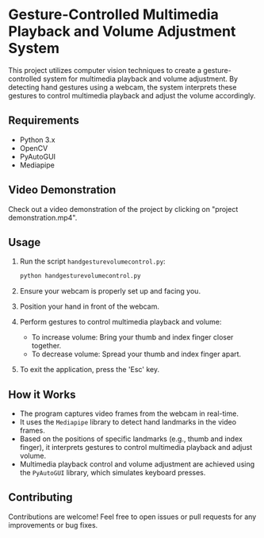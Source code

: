 # Gesture-Controlled Multimedia Playback and Volume Adjustment System

This project utilizes computer vision techniques to create a gesture-controlled system for multimedia playback and volume adjustment. By detecting hand gestures using a webcam, the system interprets these gestures to control multimedia playback and adjust the volume accordingly.

## Requirements

- Python 3.x
- OpenCV
- PyAutoGUI
- Mediapipe

## Video Demonstration
Check out a video demonstration of the project by clicking on "project demonstration.mp4".

## Usage

1. Run the script `handgesturevolumecontrol.py`:

    ```bash
    python handgesturevolumecontrol.py
    ```

2. Ensure your webcam is properly set up and facing you.

3. Position your hand in front of the webcam.

4. Perform gestures to control multimedia playback and volume:

    - To increase volume: Bring your thumb and index finger closer together.
    - To decrease volume: Spread your thumb and index finger apart.

5. To exit the application, press the 'Esc' key.

## How it Works

- The program captures video frames from the webcam in real-time.
- It uses the `Mediapipe` library to detect hand landmarks in the video frames.
- Based on the positions of specific landmarks (e.g., thumb and index finger), it interprets gestures to control multimedia playback and adjust volume.
- Multimedia playback control and volume adjustment are achieved using the `PyAutoGUI` library, which simulates keyboard presses.

## Contributing

Contributions are welcome! Feel free to open issues or pull requests for any improvements or bug fixes.



